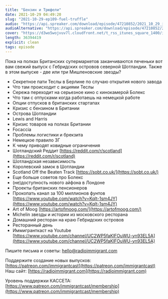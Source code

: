 ```yaml
---
title: "Бензин и Трюфели"
date: 2021-10-29 04:49:20
slug: "2021-10-29-ep109-fuel-truffle"
audio: "https://api.spreaker.com/download/episode/47210852/2021_10_29_icast_ep109_truffle_fuel.mp3"
audioAlternative: "https://api.spreaker.com/download/episode/47210852/2021_10_29_icast_ep109_truffle_fuel.mp3"
cover: "https://d3wo5wojvuv7l.cloudfront.net/t_rss_itunes_square_1400/images.spreaker.com/original/ceecb672e8a95756cf1370d8a91ff5a1.jpg"
length: 36394419
explicit: clean
tags: episode
---
```


Пока на полках Британских супермаркетов заканчиваются печеньки вот вам свежий выпуск с Гебридских островов северной Шотландии. Также в этом выпуске - две или три Мишленовские звезды?  
  
* Секретное пати Теслы в Берлине по случаю открытия нового завода  
* Что там происходит с акциями Теслы  
* Сережа переходит на серьезное кино с кинокамерой Болекс  
* Что там с отпусками когда работаешь на немецкой работе  
* Опции отпусков в британских стартапах  
* Кризис с бензином в Британии  
* Острова Шотландии  
* Lewis and Harris  
* Кризис товаров на полках Британии  
* Focaccia  
* Проблемы логистики и брекзита  
* Немецкое правило 3Г  
* К чему приводят ковидные ограничения  
* Шотландский Реддит [https://reddit.com/r/scotland](https://reddit.com/r/scotland)  
* Шотландская независимость  
* Королевский замок в Шотландии  
* Scotland Off the Beaten Track [https://sobt.co.uk/](https://sobt.co.uk/)  
* Еще больше советов про Болекс  
* (не)доступность нового айфона в Лондоне  
* Проекты британских пенсионеров  
* Прокопать канал за 100 миллионов фунтов [https://www.youtube.com/watch?v=Kqlt-1sm4JY](https://www.youtube.com/watch?v=Kqlt-1sm4JY)  
* Art of Moog [https://artofmoog.com/](https://artofmoog.com/)  
* Michelin звезды и истории из московского ресторана  
* Домашний ресторан на краю Гебридских островов  
* Ресторанный день  
* Иммигранткаст на Youtube [https://www.youtube.com/channel/UC2WP5faKlFOuWU-yn93EL5A](https://www.youtube.com/channel/UC2WP5faKlFOuWU-yn93EL5A)  
  
Пишите письма и советы: [hello@radioimmigrant.com](mailto:hello@radioimmigrant.com)  
  
Поддержите создание новых выпусков: [https://patreon.com/immigrantcast](https://patreon.com/immigrantcast)  
Наш сайт: [https://radioimmigrant.com](https://radioimmigrant.com)  
  
Уровень поддержки КАССЕТА: [https://www.patreon.com/immigrantcast/membership](https://www.patreon.com/immigrantcast/membership)
